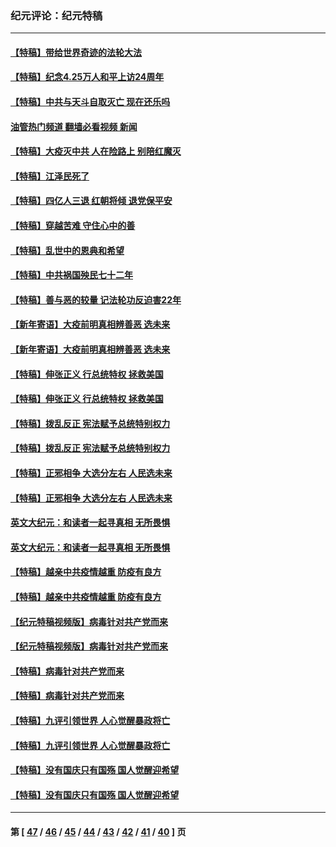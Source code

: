 ### 纪元评论：纪元特稿
---
#### [【特稿】带给世界奇迹的法轮大法](../../pages/nsc424/n13994132.md?06070330) 
#### [【特稿】纪念4.25万人和平上访24周年](../../pages/nsc424/n13980883.md?06070330) 
#### [【特稿】中共与天斗自取灭亡 现在还乐吗](../../pages/nsc424/n13897482.md?06070330) 
#### [油管热门频道 翻墙必看视频 新闻](ok?06070330)
#### [【特稿】大疫灭中共 人在险路上 别陪红魔灭](../../pages/nsc424/n13890697.md?06070330) 
#### [【特稿】江泽民死了](../../pages/nsc424/n13876300.md?06070330) 
#### [【特稿】四亿人三退 红朝将倾 退党保平安](../../pages/nsc424/n13794378.md?06070330) 
#### [【特稿】穿越苦难 守住心中的善](../../pages/nsc424/n13784979.md?06070330) 
#### [【特稿】乱世中的恩典和希望](../../pages/nsc424/n13734687.md?06070330) 
#### [【特稿】中共祸国殃民七十二年](../../pages/nsc424/n13272607.md?06070330) 
#### [【特稿】善与恶的较量 记法轮功反迫害22年](../../pages/nsc424/n13086597.md?06070330) 
#### [【新年寄语】大疫前明真相辨善恶 选未来](../../pages/nsc424/n12660855.md?06070330) 
#### [【新年寄语】大疫前明真相辨善恶 选未来](../../pages/nsc424/n12660855.md?06070330) 
#### [【特稿】伸张正义 行总统特权 拯救美国](../../pages/nsc424/n12616806.md?06070330) 
#### [【特稿】伸张正义 行总统特权 拯救美国](../../pages/nsc424/n12616806.md?06070330) 
#### [【特稿】拨乱反正 宪法赋予总统特别权力](../../pages/nsc424/n12598306.md?06070330) 
#### [【特稿】拨乱反正 宪法赋予总统特别权力](../../pages/nsc424/n12598306.md?06070330) 
#### [【特稿】正邪相争 大选分左右 人民选未来](../../pages/nsc424/n12545208.md?06070330) 
#### [【特稿】正邪相争 大选分左右 人民选未来](../../pages/nsc424/n12545208.md?06070330) 
#### [英文大纪元：和读者一起寻真相 无所畏惧](../../pages/nsc424/n12542027.md?06070330) 
#### [英文大纪元：和读者一起寻真相 无所畏惧](../../pages/nsc424/n12542027.md?06070330) 
#### [【特稿】越亲中共疫情越重 防疫有良方](../../pages/nsc424/n12042989.md?06070330) 
#### [【特稿】越亲中共疫情越重 防疫有良方](../../pages/nsc424/n12042989.md?06070330) 
#### [【纪元特稿视频版】病毒针对共产党而来](../../pages/nsc424/n11977328.md?06070330) 
#### [【纪元特稿视频版】病毒针对共产党而来](../../pages/nsc424/n11977328.md?06070330) 
#### [【特稿】病毒针对共产党而来](../../pages/nsc424/n11928818.md?06070330) 
#### [【特稿】病毒针对共产党而来](../../pages/nsc424/n11928818.md?06070330) 
#### [【特稿】九评引领世界 人心觉醒暴政将亡](../../pages/nsc424/n11660496.md?06070330) 
#### [【特稿】九评引领世界 人心觉醒暴政将亡](../../pages/nsc424/n11660496.md?06070330) 
#### [【特稿】没有国庆只有国殇 国人觉醒迎希望](../../pages/nsc424/n11549354.md?06070330) 
#### [【特稿】没有国庆只有国殇 国人觉醒迎希望](../../pages/nsc424/n11549354.md?06070330) 

---
#### 第 [ [47](./47.md?06070330) / [46](./46.md?06070330) / [45](./45.md?06070330) / [44](./44.md?06070330) / [43](./43.md?06070330) / [42](./42.md?06070330) / [41](./41.md?06070330) / [40](./40.md?06070330) ] 页
